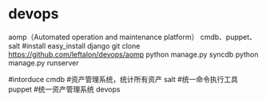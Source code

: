 devops
======
aomp（Automated operation and maintenance platform）
cmdb、puppet、salt
#install
easy_install django
git clone https://github.com/leftalon/devops/aomp
python manage.py syncdb
python manage.py runserver

#intorduce
cmdb  #资产管理系统，统计所有资产
salt  #统一命令执行工具
puppet #统一资产管理系统
devops

